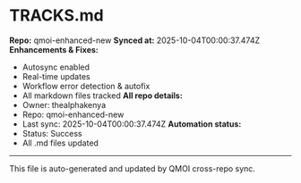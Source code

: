 # TRACKS.md

**Repo:** qmoi-enhanced-new
**Synced at:** 2025-10-04T00:00:37.474Z
**Enhancements & Fixes:**
- Autosync enabled
- Real-time updates
- Workflow error detection & autofix
- All markdown files tracked
**All repo details:**
- Owner: thealphakenya
- Repo: qmoi-enhanced-new
- Last sync: 2025-10-04T00:00:37.474Z
**Automation status:**
- Status: Success
- All .md files updated
---
This file is auto-generated and updated by QMOI cross-repo sync.
